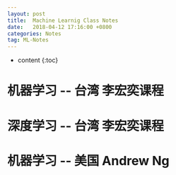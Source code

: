 ```yaml
---
layout: post
title:  Machine Learnig Class Notes 
date:   2018-04-12 17:16:00 +0800
categories: Notes
tag: ML-Notes
---
```


* content
{:toc}

机器学习 -- 台湾 李宏奕课程
=========================





深度学习 -- 台湾 李宏奕课程
=========================



机器学习 -- 美国 Andrew Ng
=========================
